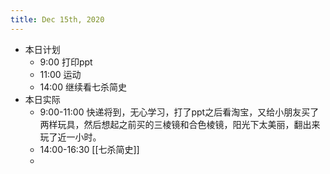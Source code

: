 ```yaml
---
title: Dec 15th, 2020
---
```


- 本日计划
    - 9:00 打印ppt
    - 11:00 运动
    - 14:00 继续看七杀简史
- 本日实际
    - 9:00-11:00 快递将到，无心学习，打了ppt之后看淘宝，又给小朋友买了两样玩具，然后想起之前买的三棱镜和合色棱镜，阳光下太美丽，翻出来玩了近一小时。
    - 14:00-16:30 [[七杀简史]]
    -